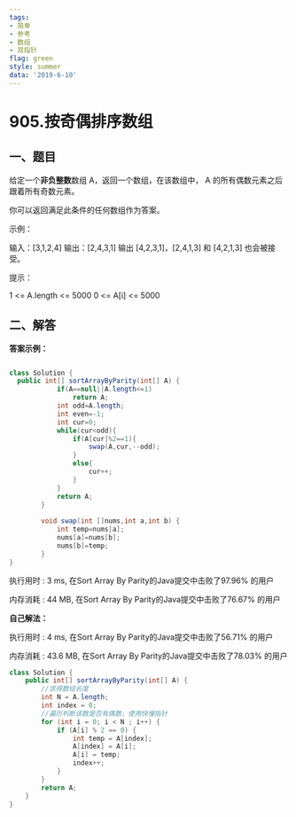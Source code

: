 ```yaml
---
tags: 
- 简单
- 参考
- 数组
- 双指针
flag: green
style: summer
data: '2019-6-10'
---
```




# 905.按奇偶排序数组

## 一、题目


给定一个**非负整数**数组 A，返回一个数组，在该数组中， A 的所有偶数元素之后跟着所有奇数元素。

你可以返回满足此条件的任何数组作为答案。

 

示例：

输入：[3,1,2,4]
输出：[2,4,3,1]
输出 [4,2,3,1]，[2,4,1,3] 和 [4,2,1,3] 也会被接受。
 

提示：

1 <= A.length <= 5000
0 <= A[i] <= 5000




## 二、解答



**答案示例：**

```java

class Solution {
  public int[] sortArrayByParity(int[] A) {
	        if(A==null||A.length<=1)
	            return A;
	        int odd=A.length;
	        int even=-1;
	        int cur=0;
	        while(cur<odd){
	            if(A[cur]%2==1){
	                swap(A,cur,--odd);
	            }
	            else{
	                cur++;
	            }
	        }
	        return A;
	    }
	    
	    void swap(int []nums,int a,int b) {
			int temp=nums[a];
			nums[a]=nums[b];
			nums[b]=temp;
		}
}

```

执行用时 : 3 ms, 在Sort Array By Parity的Java提交中击败了97.96% 的用户

内存消耗 : 44 MB, 在Sort Array By Parity的Java提交中击败了76.67% 的用户


**自己解法：**


执行用时 : 4 ms, 在Sort Array By Parity的Java提交中击败了56.71% 的用户

内存消耗 : 43.6 MB, 在Sort Array By Parity的Java提交中击败了78.03% 的用户
```java
class Solution {
    public int[] sortArrayByParity(int[] A) {
        //求得数组长度
        int N = A.length;
        int index = 0;
        //遍历判断该数是否有偶数，使用快慢指针
        for (int i = 0; i < N ; i++) {
            if (A[i] % 2 == 0) {
                int temp = A[index];
                A[index] = A[i];
                A[i] = temp;
                index++;
            }
        }
        return A;
    }
}

```



